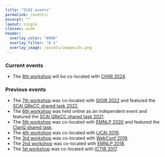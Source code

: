 ```yaml
---
title: "SCAI events"
permalink: /events/
excerpt: ""
layout: single
classes: wide
header:
  overlay_color: "#000"
  overlay_filter: "0.1"
  overlay_image: /assets/images/bc.png
---
```


### Current events
* The <a href="/scai-2024/">8th workshop</a> will be co-located with <a href="https://chiir2024.github.io/index.html">CHIIR 2024</a>.


### Previous events
* The <a href="/scai-2022/">7th workshop</a> was co-located with <a href="https://sigir.org/sigir2022/">SIGIR 2022</a> and featured the <a href="/scai-qrecc-2022/">SCAI QReCC shared task 2022</a>.
* The <a href="/scai-2021/">6th workshop</a> was held online as an independent event and featured the <a href="/scai-qrecc-2021/">SCAI QReCC shared task 2021</a>.
* The <a href="https://scai-workshop.github.io/2020/">5th workshop</a> was co-located with <a href="https://2020.emnlp.org">EMNLP 2020</a> and featured the <a href="http://convai.io/">ClariQ shared task</a>.
* The <a href="https://scai-workshop.github.io/ijcai2019/">4th workshop</a> was co-located with <a href="https://www.ijcai19.org">IJCAI 2019</a>.
* The <a href="https://scai-workshop.github.io/www2019/">3rd workshop</a> was co-located with <a href="https://thewebconf.org/www2019/">WebConf 2019</a>.
* The <a href="https://scai-workshop.github.io/2018/">2nd workshop</a> was co-located with <a href="https://emnlp2018.org/">EMNLP 2018</a>.
* The <a href="https://scai-workshop.github.io/2017/">1st workshop</a> was co-located with <a href="https://sigir.org/ictir2017/">ICTIR 2017</a>.


